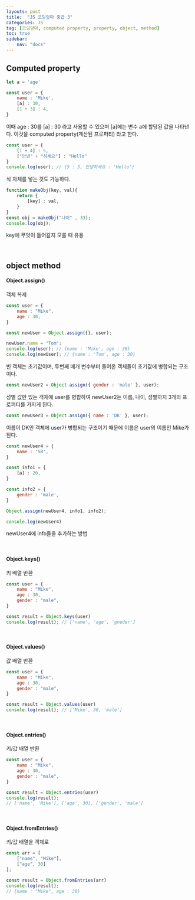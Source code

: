 ```yaml
---
layouts: post
title:  "JS 코딩앙마 중급 3"
categories: JS
tag: [코딩앙마, computed property, property, object, method]
toc: true
sidebar:
    nav: "docs"
---
```


## Computed property

```js
let a = 'age'

const user = {
    name : 'Mike',
    [a] : 30,
    [1 + 3] : 4,
}   
```
이때 age : 30를 [a] : 30 라고 사용할 수 있으며 [a]에는 변수 a에 할당된 값을 나타낸다. 이것을 computed property(계산된 프로퍼티) 라고 한다.


```js
const user = {
    [1 + 4] : 5,
    ["안녕" + "하세요"] : "Hello"
}
console.log(user); // {5 : 5, 안녕하세요 : "Hello"}
```

식 자체를 넣는 것도 가능하다.

```js
function makeObj(key, val){
    return {
        [key] : val, 
    }
}
const obj = makeObj("나이" , 33);
console.log(obj);
```
key에 무엇이 들어갈지 모를 때 유용

<br/>

## object method

#### Object.assign()
객체 복제

```js
const user = {
    name : "Mike",
    age : 30,
}

const newUser = Object.assign({}, user);

newUser.name = "Tom";
console.log(user); // {name : 'Mike', age : 30}
console.log(newUser); // {name : 'Tom', age : 30}
```
빈 객체는 초기값이며, 두번째 매개 변수부터 들어온 객체들이 초기값에 병합되는 구조이다.

```js
const newUser2 = Object.assign({ gender : 'male' }, user);
```
성별 값만 있는 객체에 user를 병합하여 newUser2는 이름, 나이, 성별까지 3개의 프로퍼티를 가지게 된다.

```js
const newUser3 = Object.assign({ name : 'DK' }, user);
```
이름이 DK인 객체에 user가 병합되는 구조이기 때문에 이름은 user의 이름인 Mike가 된다.

```js
const newUser4 = {
    name : 'SB',
}

const info1 = {
    [a] : 20,
}

const info2 = {
    gender : 'male',
}

Object.assign(newUser4, info1, info2);

console.log(newUser4)
```
newUser4에 info들을 추가하는 방법

<br/>

#### Object.keys()
키 배열 반환

```js
const user = {
    name : "Mike",
    age : 30,
    gender : "male",
}

const result = Object.keys(user)
console.log(result); // ['name', 'age', 'gneder']
```

<br/>

#### Object.values()
값 배열 반환

```js
const user = {
    name : "Mike",
    age : 30,
    gender : "male",
}

const result = Object.values(user)
console.log(result); // ['Mike', 30, 'male']
```

<br/>

#### Object.entries()
키/값 배열 반환

```js
const user = {
    name : "Mike",
    age : 30,
    gender : "male",
}

const result = Object.entries(user)
console.log(result);
// ['name', 'Mike'], ['age', 30], ['gender', 'male']
```

<br/>

#### Object.fromEntries()
키/값 배열을 객체로

```js
const arr = [
    ["name", "Mike"],
    ["age", 30]
];

const result = Object.fromEntries(arr)
console.log(result);
// {name : "Mike", age : 30}
```
